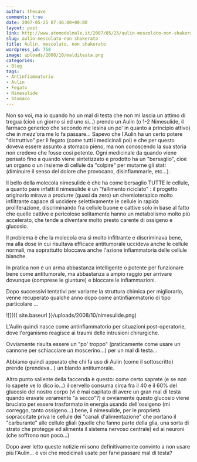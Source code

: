 ```yaml
---
author: thesave
comments: true
date: 2007-05-25 07:46:00+00:00
layout: post
link: http://www.atomodelmale.it/2007/05/25/aulin-mescolato-non-shakerato/
slug: aulin-mescolato-non-shakerato
title: Aulin, mescolato, non shakerato
wordpress_id: 758
image: uploads/2008/10/malditesta.png
categories:
- Blog
tags:
- Antinfiammatorio
- Aulin
- Fegato
- Nimesulide
- Stomaco
---
```


Non so voi, ma io quando ho un mal di testa che non mi lascia un attimo di tregua (cioè un giorno si ed uno si...) prendo un Aulin (o 1-2 Nimesulide, il farmaco generico che secondo me lesina un po' in quanto a principio attivo) che in mezz'ora me lo fa passare...
Sapevo che l'Aulin ha un certo potere "distruttivo" per il fegato (come tutti i medicinali poi) e che per questo doveva essere assunto a stomaco pieno, ma non conoscendo la sua storia non credevo che fosse così potente.
Ogni medicinale da quando viene pensato fino a quando viene sintetizzato e prodotto ha un "bersaglio", cioè un organo o un insieme di cellule da "colpire" per mutarne gli stati (diminuire il senso del dolore che provocano, disinfiammarle, etc...).

Il bello della molecola nimesulide è che ha come bersaglio TUTTE le cellule, a quanto pare infatti il nimesulide è un "fallimento riciclato" : il progetto originario mirava a produrre (quasi da zero) un chemioterapico molto infiltrante capace di uccidere selettivamente le cellule in rapida proliferazione, discriminando fra cellule buone e cattive solo in base al fatto che quelle cattive e pericolose solitamente hanno un metabolismo molto più accelerato, che tende a diventare molto presto carente di ossigeno e glucosio.

Il problema è che la molecola era sì molto infiltrante e discriminava bene, ma alla dose in cui risultava efficace antitumorale uccideva anche le cellule normali, ma soprattutto bloccava anche l'azione infiammatoria delle cellule bianche.

In pratica non è un arma abbastanza intelligente o potente per funzionare bene come antitumorale, ma abbastanza a ampio raggio per arrivare dovunque (comprese le giunture) e bloccare le infiammazioni.

Dopo successivi tentativi per variarne la struttura chimica per migliorarlo, venne recuperato qualche anno dopo come antinfiammatorio di tipo particolare ...

![]({{ site.baseurl }}/uploads/2008/10/nimesulide.png)

L'Aulin quindi nasce come antinfiammatorio per situazioni post-operatorie, dove l'organismo reagisce ai traumi delle intrusioni chirurgiche.

Ovviamente risulta essere un "po' troppo" (praticamente come usare un cannone per schiacciare un moscerino...) per un mal di testa...

Abbiamo quindi appurato che chi fa uso di Aulin (come il sottoscritto) prende (prendeva...) un blando antitumorale.

Altro punto saliente della faccenda è questo: come certo saprete (e se non lo sapete ve lo dico io...) il cervello consuma circa fra il 40 e il 60% del glucosio del nostro corpo (vi è mai capitato di avere un gran mal di testa quando eravate veramente "a secco"?) e ovviamente questo glucosio viene bruciato per essere trasformato in energia usando dell'ossigeno (mi correggo, tanto ossigeno...) bene, il nimesulide, per le proprietà sopraccitate priva le cellule dei "canali d'alimentazione" che portano il "carburante" alle cellule gliali (quelle che fanno parte della glia, una sorta di strato che protegge ed alimenta il sistema nervoso centrale) ed ai neuroni (che soffrono non poco...)

Dopo aver letto queste notizie mi sono definitivamente convinto a non usare più l'Aulin... e voi che medicinali usate per farvi passare mal di testa?
